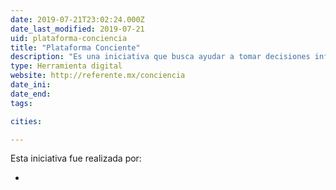 ```yaml
---
date: 2019-07-21T23:02:24.000Z
date_last_modified: 2019-07-21
uid: plataforma-conciencia
title: "Plataforma Conciente"
description: "Es una iniciativa que busca ayudar a tomar decisiones informadas al momento de efectuar el voto y por otro lado, dar seguimiento al cumplimiento de propuestas de los candidatos que sean electos."
type: Herramienta digital
website: http://referente.mx/conciencia
date_ini: 
date_end: 
tags:

cities: 

---
```


Esta iniciativa fue realizada por:

- [](/i/referente.html)
